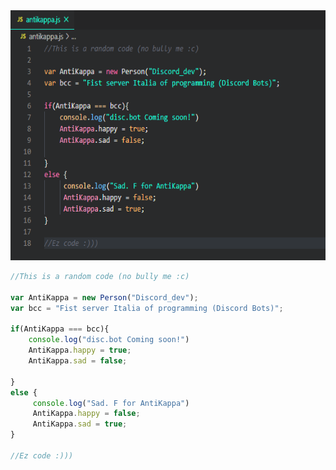 <img src="Antikappa.png" alt="AntiKappa" height="400" width="600">

```js
//This is a random code (no bully me :c)

var AntiKappa = new Person("Discord_dev");
var bcc = "Fist server Italia of programming (Discord Bots)";

if(AntiKappa === bcc){
    console.log("disc.bot Coming soon!")
    AntiKappa.happy = true;
    AntiKappa.sad = false;

}
else {
     console.log("Sad. F for AntiKappa")
     AntiKappa.happy = false;
     AntiKappa.sad = true;
}

//Ez code :)))
```
